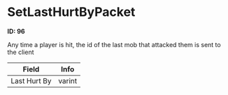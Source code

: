 # SetLastHurtByPacket

**ID: 96**  

Any time a player is hit, the id of the last mob that attacked them is sent to the client

<table><thead><tr><th>Field</th><th>Info</th></tr></thead><tbody>
<tr><td>Last Hurt By</td><td>varint</td></tr>
</tbody></table>